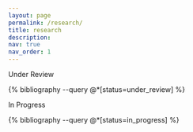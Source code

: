 ```yaml
---
layout: page
permalink: /research/
title: research
description:
nav: true
nav_order: 1
---
```


<!-- _pages/publications.md -->
Under Review
<div class="publications">

{% bibliography --query @*[status=under_review] %}

</div>

In Progress
<div class="publications">
{% bibliography --query @*[status=in_progress] %}
</div>
